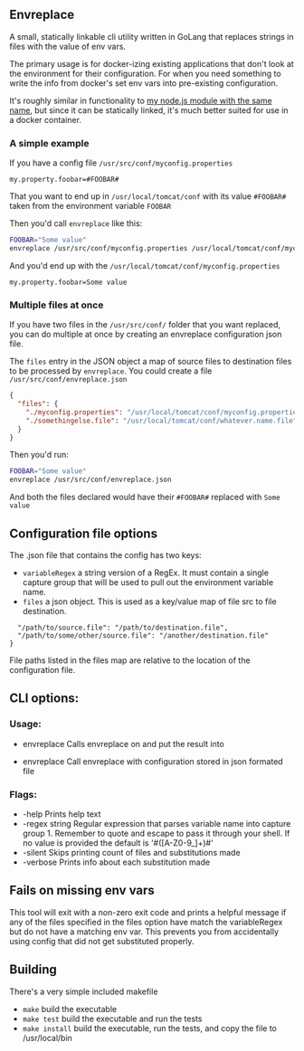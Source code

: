 ## Envreplace

A small, statically linkable cli utility written in GoLang that replaces strings in files with the value of env vars.

The primary usage is for docker-izing existing applications that don't look at the environment for their configuration. For when you need something to write the info from docker's set env vars into pre-existing configuration.

It's roughly similar in functionality to [my node.js module with the same name](https://www.npmjs.com/package/envreplace), but since it can be statically linked, it's much better suited for use in a docker container.

### A simple example

If you have a config file `/usr/src/conf/myconfig.properties`
```
my.property.foobar=#FOOBAR#
```
That you want to end up in `/usr/local/tomcat/conf` with its value `#FOOBAR#` taken from the environment variable `FOOBAR`

Then you'd call `envreplace` like this:
```bash
FOOBAR="Some value"
envreplace /usr/src/conf/myconfig.properties /usr/local/tomcat/conf/myconfig.properties
```
And you'd end up with the `/usr/local/tomcat/conf/myconfig.properties`
```
my.property.foobar=Some value
```

### Multiple files at once

If you have two files in the `/usr/src/conf/` folder that you want replaced, you can do multiple at once by creating an envreplace configuration json file.

The `files` entry in the JSON object a map of source files to destination files to be processed by `envreplace`.
You could create a file `/usr/src/conf/envreplace.json`
```json
{
  "files": {
    "./myconfig.properties": "/usr/local/tomcat/conf/myconfig.properties",
    "./somethingelse.file": "/usr/local/tomcat/conf/whatever.name.file"
  }
}
```

Then you'd run:
```bash
FOOBAR="Some value"
envreplace /usr/src/conf/envreplace.json
```
And both the files declared would have their `#FOOBAR#` replaced with `Some value`

## Configuration file options
The .json file that contains the config has two keys:
* `variableRegex` a string version of a RegEx.  It must contain a single capture group that will be used to pull out the environment variable name.
* `files` a json object.  This is used as a key/value map of file src to file destination.
``` files: {
  "/path/to/source.file": "/path/to/destination.file",
  "/path/to/some/other/source.file": "/another/destination.file"
}
```

File paths listed in the files map are relative to the location of the configuration file.

## CLI options:

### Usage:
  * envreplace <srcFile> <destFile>
      Calls envreplace on <srcFile> and put the result into <destFile>

  * envreplace <configfile>
      Call envreplace with configuration stored in json formated file <configfile>

### Flags:
  * -help
      Prints help text
  * -regex string
      Regular expression that parses variable name into capture group 1. Remember to quote and escape to pass it through your shell. If no value is provided the default is '#([A-Z0-9_]+)#'
  * -silent
      Skips printing count of files and substitutions made
  * -verbose
      Prints info about each substitution made

## Fails on missing env vars
This tool will exit with a non-zero exit code and prints a helpful message if any of the files specified in the files option have match the variableRegex but do not have a matching env var.  This prevents you from accidentally using config that did not get substituted properly.

## Building
There's a very simple included makefile

* `make` build the executable
* `make test` build the executable and run the tests
* `make install` build the executable, run the tests, and copy the file to /usr/local/bin
